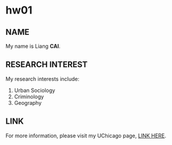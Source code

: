 # hw01

## NAME               

My name is Liang __CAI__.          


## RESEARCH INTEREST                               
My research interests include:                   
1. Urban Sociology                        
2. Criminology                   
3. Geography             

## LINK                       
For more information, please visit my UChicago page, [LINK HERE](https://sociology.uchicago.edu/directory/liang-cai).


